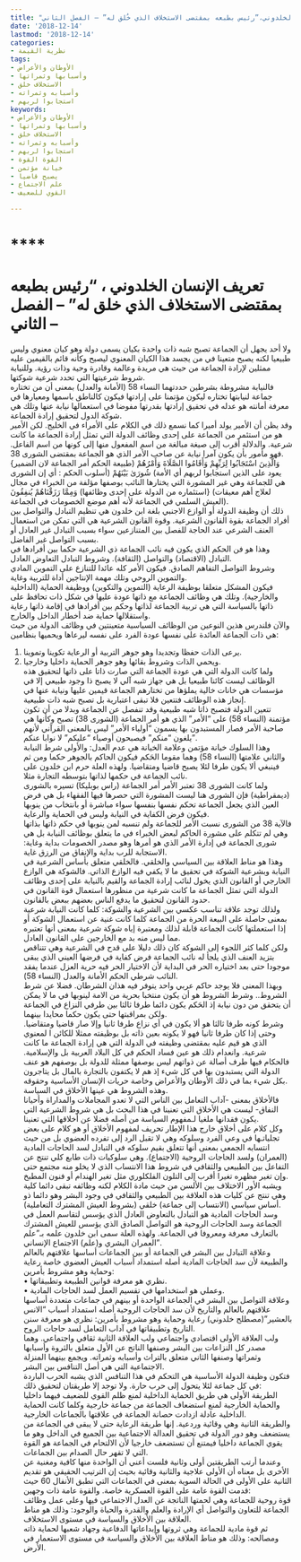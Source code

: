```yaml
---
title: "تعريف الانسان الخلدوني،”رئيس بطبعه بمقتضى الاستخلاف الذي خُلق له” – الفصل الثاني"
date: '2018-12-14'
lastmod: '2018-12-14'
categories:
- نظرية القيمة
tags:
- الأوطان والأعراض
- وأسبابها وثمراتها
- الاستخلاف خلق
- وأسبابه وثمراته
- استجابوا لربهم
keywords:
- الأوطان والأعراض
- وأسبابها وثمراتها
- الاستخلاف خلق
- وأسبابه وثمراته
- استجابوا لربهم
- القوة القوة
- خيانة مؤتمن
- يصبح قاضيا
- علم الاجتماع
- القوي للضعيف

---
```

# ****

# **تعريف الإنسان الخلدوني ، “رئيس بطبعه بمقتضى الاستخلاف الذي خلق له” – الفصل الثاني –**

ولا أحد يجهل أن الجماعة تصبح شبه ذات واحدة بكيان يسمى دولة وهو كيان معنوي وليس طبيعيا لكنه يصبح متعينا في من يجسد هذا الكيان المعنوي ليصبح وكأنه قائم بالقيمين عليه ممثلين لإرادة الجماعة من حيث هي مريدة وعالمة وقادرة وحية وذات رؤية. وللنيابة شروط شرعيتها التي تحدد شرعية شوكتها.  
فالنيابة مشروطة بشرطين حددتهما النساء 58 (الأمانة والعدل) بمعنى أن من تختاره جماعة لنيابتها تختاره ليكون مؤتمنا على إرادتها فيكون كالناطق باسمها ومعيارها في معرفة أمانته هو عدله في تحقيق إرادتها بقدرتها مفوضا في استعمالها نيابة عنها وتلك هي شوكة الدول لتحقيق إرادة الجماعة.  
وقد يظن أن الأمير يولد أميرا كما نسمع ذلك في الكلام على الأمراء في الخليج. لكن الأمير هو من استئمر من الجماعة على إحدى وظائف الدولة التي تمثل إرادة الجماعة ما كانت شرعية. والدلالة أقرب إلى صيغة مبالغة من اسم المفعول منها إلى كونها من اسم الفاعل. فهو مأمور بأن يكون آمرا نيابة عن صاحب الأمر الذي هو الجماعة بمقتضى الشورى 38.  
{وَالَّذِينَ اسْتَجَابُوا لِرَبِّهِمْ وَأَقَامُوا الصَّلَاةَ وَأَمْرُهُمْ (طبيعة الحكم أمر الجماعة لان الضمير يعود على الذين استجابوا لربهم أي الأمة) شُورَىٰ بَيْنَهُمْ (أسلوب الحكم : أي إن الشورى هي للجماعة وهي غير المشورة التي يختارها النائب بوصفها مؤلفة من الخبراء في مجال استئماره من الدولة على إحدى وظائفها) وَمِمَّا رَزَقْنَاهُمْ يُنفِقُونَ} (لعلاج أهم معيقات العيش السلمي في الجماعة لأنه أهم موضع الخصومات في الجماعة).   
ذلك أن وظيفة الدولة أو الوازع الاجنبي بلغة ابن خلدون هي تنظيم التبادل والتواصل بين أفراد الجماعة بقوة القانون الشرعية. وقوة القانون الشرعية هي التي تمكن من استعمال العنف الشرعي عند الحاجة للفصل بين المتنازعين سواء بسبب التبادل غير العادل أو بسبب التواصل غير الفاضل.  
وهذا هو فن الحكم الذي يكون فيه نائب الجماعة ذي الشرعية حكما بين أفرادها في التبادل (الاقتصاد) والتواصل (الثقافة). وشروط التبادل التعاوض العادل.  
وشروط التواصل التفاهم الصادق. فيكون الأمر كله عائدا للتنازع على التموين المادي والتموين الروحي وتلك مهمة الإنتاجين أداة للتربية وغاية.  
فيكون المشكل متعلقا بوظيفة الرعاية (التموين والتكوين) ووظيفة الحماية (الداخلية والخارجية). وتلك هي وظائف الجماعة مع ذاتها عودة عليها في شكل ذات تحافظ على ذاتها بالسياسة التي هي تربية الجماعة لذاتها وحكم بين أفرادها في إقامة ذاتها رعاية واستقلالها حماية ضد أخطار الداخل والخارج.  
والآن فلندرس هذين النوعين من الوظائف السياسية متعينتين في وظائف الدولة من حيث هي ذات الجماعة العائدة على نفسها عودة الفرد على نفسه ليرعاها ويحميها بنظامين:  
1. يرعى الذات حفظا وتجديدا وهو جوهر التربية أو الرعاية تكوينا وتموينا.  
2. ويحمي الذات وشروط بقائها وهو جوهر الحماية داخليا وخارجيا.  
ولما كانت الدولة التي هي عودة الجماعة التي صارت ذاتا على ذاتها لتحقيق هذه الوظائف ليست كائنا طبيعيا بل هي جهاز شبه آلي لا يصبح ذا وجود طبيعي إلا في مؤسسات هي خانات خالية يملؤها من تختارهم الجماعة قيمين عليها ونيابة عنها في إنجاز هذه الوظائف فتتعين فلا تبقى اعتبارية بل تصبح شبه ذات طبيعية.  
تتعين الدولة فتصبح ذاتا شبه طبيعية وقد تنفصل عن الجماعة وبدلا من أن تكون مؤتمنة (النساء 58) على “الأمر” الذي هو أمر الجماعة (الشورى 38) تصبح وكأنها هي صاحبة الأمر فصار المستبدون بها يسمون “أولياء الأمر” ليس بالمعنى القرآني لأنهم يلغون “منكم” فيصبحون أوصياء “عليكم” لا نوابا عنكم”.  
وهذا السلوك خيانة مؤتمن وعلامة الخيانة هي عدم العدل: والأولى شرط النيابة والثاني علامتها (النساء 58) وهما مقوما الحَكم فيكون الحاكم بالجوهر حكما ومن ثم فينبغي ألا يكون طرفا لئلا يصبح قاضيا ومتقاضيا. ولهذه العلة حرم ابن خلدون على نائب الجماعة في حكمها لذاتها بتوسطه التجارة مثلا.  
ولما كانت الشورى 38 تعتبر الأمر أمر الجماعة (راس بوبليكا) تسيره بالشورى (ديمقراطية) فإن الشورى هنا ليست المشورة التي حصرها فيها الفقهاء بل هي فرض العين الذي يجعل الجماعة تحكم نفسها بنفسها سواء مباشرة أو بانتخاب من ينوبها فيكون فرض الكفاية في النيابة وليس في الحماية والرعاية.  
فالآية 38 من الشورى نسبت الأمر للجماعة ولم تنسبه لمن ينوبها في حكم ذاتها بذاتها وهي لم تتكلم على مشورة الحاكم لبعض الخبراء في ما يتعلق بوظائف النيابة بل هي شورى الجماعة في إدارة الأمر الذي هو أمرها وهو مصدر الخصومات بداية وغاية: الاستجابة للرب بداية والإنفاق من الرزق غاية.  
وهذا هو مناط العلاقة بين السياسي والخلقي. فالخلقي متعلق بأساس الشرعية في النيابة وبشرعية الشوكة في تحقيق ما لا يكفي فيه الوازع الذاتي. فالشوكة هي الوازع الخارجي أو القانون الذي يخول لنائب إرادة الجماعة والقيم بالنيابة على إحدى وظائف الدولة التي تمثل الجماعة ما كانت شرعية من منظورها استعمال قوة القانون في حدود القانون لتحقيق ما يدفع الناس بعضهم ببعض بالقانون.  
ولذلك توجد علاقة تناسب عكسي بين الشرعية والشوكة: كلما كانت النيابة شرعية بمعنى حاصلة على البيعة الحرة من الجماعة كلما كانت غنية عن استعمال الشوكة أو إذا استعملتها كانت الجماعة قابلة لذلك ومعتبرة إياه شوكة شرعية بمعنى أنها تعتبره مما ليس منه بد مع الخارجين على القانون العادل.  
ولكن كلما كثر اللجوء إلى الشوكة كان ذلك دليلا على قدح في الشرعية وهي تتناقص بتزيد العنف الذي يلجأ له نائب الجماعة فرض كفاية في فرضها العيني الذي يبقى موجودا حتى بعد اختياره الحر في البداية لأن الاختيار الحر فيه حرية العزل عندما يفقد النائب شرطي الحكم الأمانة والعدل (النساء 58).  
وبهذا المعنى فلا يوجد حاكم عربي واحد يتوفر فيه هذان الشرطان. فضلا عن شرط الشروط.. وشرط الشروط هو أن يكون منتخبا بحرية من الامة لينوبها في ما لا يمكن أن يتحقق من دون نيابة إذ الحَكم يكون دائما طرفا ثالثا بين طرفي النزاع في الجماعة ولكن بمراقبتها حتى يكون حكما محايدا بينهما.  
وشرط كونه طرفا ثالثا هو ألا يكون في أي نزاع طرفا ثانيا وإلا صار قاضيا ومتقاضيا. وحتى إذا كان طرفا ثانيا فهو لا يكونه بعين ذاته بل بوظيفته ممثلا للكائن ا لمعنوي الذي هو قيم عليه بمقتضى وظيفته في الدولة التي هي إرادة الجماعة ما كانت شرعية. وانعدام ذلك هو عين فساد الحكم في كل البلاد العربية بل والإسلامية. فالحكام فيها طرف أصالة عن ذواتهم ليس بوصفها ممثلة للدولة بل بوصفهم هو عنف الدولة التي يستبدون بها في كل شيء إذ هم لا يكتفون بالتجارة بالمال بل يتاجرون بكل شيء بما في ذلك الأوطان والأعراض وخاصة حريات الإنسان الأساسية وحقوقه.  
وهذه الشروط هي عينها الأخلاق في السياسة.   
فالأخلاق بمعنى -آداب التعامل بين الناس التي لا تعدو المجاملات والمداراة وأحيانا النفاق- ليست هي الأخلاق التي تعنينا في هذا البحث بل هي شروط الشرعية التي يكون فقدانها ملغيا لـمفهوم السياسة من أصله فضلا عن أخلاقها التي تعنينا.  
وكل كلام على أخلاق خارج هذا الإطار تحريف لمفهوم الأخلاق أو هو كلام على بعض تجلياتـها في وعي الفرد وسلوكه وهي لا تقبل الرد إلى تفرده العضوي بل من حيث انتسابه الجمعي بمعنى أنها تتعلق بقيم سلوكه في التبادل لسد الحاجات المادية (العمران) ولسد الحاجات الروحية (الاجتماع). وهي سلوكيات ذات طابع كلي تنتج عن التفاعل بين الطبيعي والثقافي في شروط هذا الانتساب الذي لا يخلو منه مجتمع حتى وإن تغير مظهره تغيرا أقرب إلى التلون الفلكلوري مثل تغير الهندام أو فنون المطبخ.  
ويشبه الأور الاختلاف بين الألسن من حيث مادة الكلام لكنه وظائفه تبقى دائما كلية وهي تنتج عن كليات هذه العلاقة بين الطبيعي والثقافي في وجود البشر وهو دائما ذو أساس سياسي (الانتساب إلى جماعة) خلقي (بشروط العيش المشترك التعاملية).  
وسد الحاجات المادية هو التبادل بالتعاوض العادل الذي يؤسس لتقاسم العمل في الجماعة وسد الحاجات الروحية هو التواصل الصادق الذي يؤسس للعيش المشترك بالتعارف معرفة ومعروفا في الجماعة. ولهذه العلة سمى ابن خلدون علمه بـ”علم العمران البشري و(علم) الاجتماع الإنساني”.  
وعلاقة التبادل بين البشر في الجماعة أو بين الجماعات أساسها علاقتهم بالعالم والطبيعة لأن سد الحاجات المادية أصله استمداد أسباب العيش العضوي خاصة رعاية وحماية وهو مشروط بأمرين:   
• نظري هو معرفة قوانين الطبيعة وتطبيقاتها.  
• وعملي هو استخدامها في تقسيم العمل لسد الحاجات المادية.  
وعلاقة التواصل بين البشر في الجماعة الواحدة أو بينهم في جماعات متعددة أساسها علاقتهم بالعالم والتاريخ لأن سد الحاجات الروحية أصله استمداد أسباب “الانس بالعشير”(مصطلح خلدوني) رعاية وحماية وهو مشروط بأمرين: نظري هو معرفة سنن التاريخ وتطبيقاتها في آداب التعامل لسد حاجات الروح.  
ولب العلاقة الأولى اقتصادي واجتماعي ولب العلاقة الثانية ثقافي واجتماعي. وهما مصدر كل النزاعات بين البشر وصنفها الناتج عن الأول متعلق بالثروة وأسبابها وثمراتها وصنفها الثاني متعلق بالتراث وأسبابه وثمراته. ويجمع بينهما المنزلة الاجتماعية التي هي أصل التنافس بين البشر.  
فتكون وظيفة الدولة الأساسية هي التحكم في هذا التنافس الذي يشبه الحرب الباردة في كل جماعة لئلا يتحول إلى حرب حارة. ولا توجد إلا طريقتان لتحقيق ذلك:   
الطريقة الأولى هي طريق الحماية الداخلية لمنع ظلم القوي للضعيف فيهما داخليا والحماية الخارجية لمنع استضعاف الجماعة من جماعة خارجية وكلما كانت الحماية الداخلية عادلة ازدادت حصانة الجماعة في علاقتها بالجماعات الخارجية.  
والطريقة الثانية وهي وقائية وردعية. إنها طريقة الرعاية حتى لا يبقى في الجماعة من يستضعف وهو دور الدولة في تحقيق العدالة الاجتماعية بين الجميع في الداخل وهو ما يقوي الجماعة داخليا فيمتنع أن تستضعف خارجيا لأن الالتحام في الجماعة هو القوة التي لا تقهر حال الصدام بين الجماعات.  
وعندما أرتب الطريقتين أولى وثانية فلست أعني أن الواحدة منها كافية ومغنية عن الأخرى بل معناه أن الأولى علاجية والثانية وقائية بحيث إن الترتيب الحقيقي هو تقديم الثانية على الأولى في الحالة السوية بمعنى في الجماعات التي تطبق الأنفال 60 حيث قدمت القوة عامة على القوة العسكرية خاصة. والقوة عامة ذات وجهين:  
قوة روحية للجماعة وهي لحمتها الناتجة عن العدل الاجتماعي فيها وعلى عمل وظائف الجماعة للتعاون والتواصل أي الإرادة والعلم والقدرة والحياة والوجود: وذلك هو مناط العلاقة بين الأخلاق والسياسة في مستوى الاستخلاف.  
ثم قوة مادية للجماعة وهي ثروتها وإبداعاتها الدفاعية وجهاد شعبها لحماية ذاته ومصالحه: وذلك هو مناط العلاقة بين الأخلاق والسياسة في مستوى الاستعمار في الأرض.

###